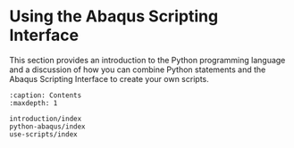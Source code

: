 # Using the Abaqus Scripting Interface

This section provides an introduction to the Python programming language and a discussion of how you can combine Python statements and the Abaqus Scripting Interface to create your own scripts.

```{toctree}
:caption: Contents
:maxdepth: 1

introduction/index
python-abaqus/index
use-scripts/index
```
